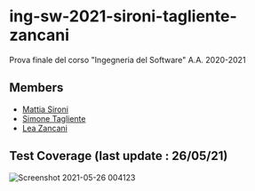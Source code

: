 # ing-sw-2021-sironi-tagliente-zancani
Prova finale del corso "Ingegneria del Software" A.A. 2020-2021

## Members
* [Mattia Sironi](https://github.com/GIGIProgrammer)
* [Simone Tagliente](https://github.com/smntgl)
* [Lea Zancani](https://github.com/LeaZancani)



## Test Coverage (last update : 26/05/21)
![Screenshot 2021-05-26 004123](https://user-images.githubusercontent.com/79938902/119577608-3fb08880-bdbb-11eb-83b5-156517164d1b.png)
